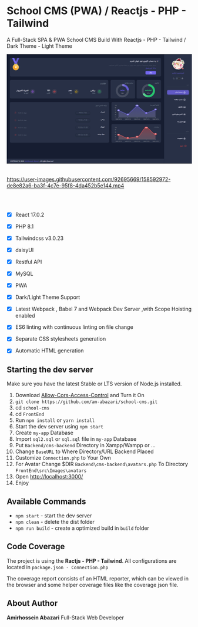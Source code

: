 # School CMS (PWA) / Reactjs - PHP - Tailwind

A Full-Stack SPA & PWA School CMS Build With Reactjs - PHP - Tailwind  / Dark Theme - Light Theme

<img width="800" alt="Img" src="./dark.png"/>
<br />
<br />

https://user-images.githubusercontent.com/92695669/158592972-de8e82a6-ba3f-4c7e-95f8-4da452b5e144.mp4


<br />
<br />


- [x] React 17.0.2
- [x] PHP 8.1
- [x] Tailwindcss v3.0.23
- [x] daisyUI
- [x] Restful API
- [x] MySQL
- [x] PWA
- [x] Dark/Light Theme Support
- [x] Latest Webpack , Babel 7 and Webpack Dev Server ,with Scope Hoisting enabled
- [x] ES6 linting with continuous linting on file change
- [x] Separate CSS stylesheets generation
- [x] Automatic HTML generation


## Starting the dev server

Make sure you have the latest Stable or LTS version of Node.js installed.

1. Download [Allow-Cors-Access-Control](https://chrome.google.com/webstore/detail/allow-cors-access-control/lhobafahddgcelffkeicbaginigeejlf/related) and Turn it On
2. `git clone https://github.com/am-abazari/school-cms.git`
3. cd `school-cms`
4. cd `FrontEnd`
5. Run `npm install` or `yarn install`
6. Start the dev server using `npm start`
7. Create `my-app` Database
8. Import `sql2.sql` or `sql.sql` file in `my-app` Database 
9. Put `Backend/cms-backend` Directory in Xampp/Wampp or ...
10. Change `BaseURL` to Where Directory/URL Backend Placed
11. Customize `Connection.php` to Your Own 
12. For Avatar Change $DIR `Backend\cms-backend\avatars.php` To Directory  `FrontEnd\src\Images\avatars`
13. Open [http://localhost:3000/](http://localhost:3000/)
14. Enjoy


## Available Commands

- `npm start` - start the dev server
- `npm clean` - delete the dist folder
- `npm run build` - create a optimized build in `build` folder

## Code Coverage

The project is using the <strong>Ractjs - PHP - Tailwind</strong>. All configurations are located in `package.json - Connection.php`

The coverage report consists of an HTML reporter, which can be viewed in the browser and some helper coverage files like the coverage json file.

## About Author

<strong>Amirhossein Abazari</strong> Full-Stack Web Developer
